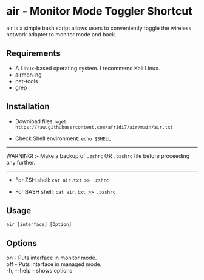 # air - Monitor Mode Toggler Shortcut
air is a simple bash script allows users to conveniently toggle the wireless network adapter to monitor mode and back.

## Requirements

- A Linux-based operating system. I recommend Kali Linux.
- airmon-ng
- net-tools
- grep

## Installation

- Download files:
```wget https://raw.githubusercontent.com/afridi7/air/main/air.txt```

- Check Shell environment:
```echo $SHELL```

***
WARNING! :- Make a backup of ```.zshrc``` OR ```.bashrc``` file before proceeding any further.
***

- For ZSH shell:
```cat air.txt >> .zshrc```

- For BASH shell:
```cat air.txt >> .bashrc```

## Usage

```air [interface] [Option] ```

## Options

on  - Puts interface in monitor mode.\
off - Puts interface in managed mode.\
-h, --help  - shows options
